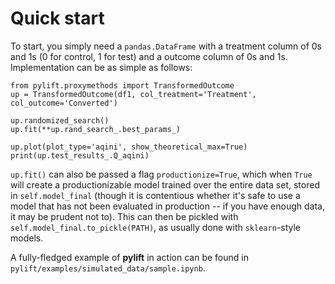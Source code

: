 # Quick start
To start, you simply need a `pandas.DataFrame` with a treatment column of 0s
and 1s (0 for control, 1 for test) and a outcome column of 0s and 1s.
Implementation can be as simple as follows:

```
from pylift.proxymethods import TransformedOutcome
up = TransformedOutcome(df1, col_treatment='Treatment', col_outcome='Converted')

up.randomized_search()
up.fit(**up.rand_search_.best_params_)

up.plot(plot_type='aqini', show_theoretical_max=True)
print(up.test_results_.Q_aqini)
```

`up.fit()` can also be passed a flag `productionize=True`, which when `True`
will create a productionizable model trained over the entire data set, stored
in `self.model_final` (though it is contentious whether it's safe to use a
model that has not been evaluated in production -- if you have enough data, it
may be prudent not to). This can then be pickled with
`self.model_final.to_pickle(PATH)`, as usually done with `sklearn`-style
models.

A fully-fledged example of **pylift** in action can be found in
`pylift/examples/simulated_data/sample.ipynb`.
